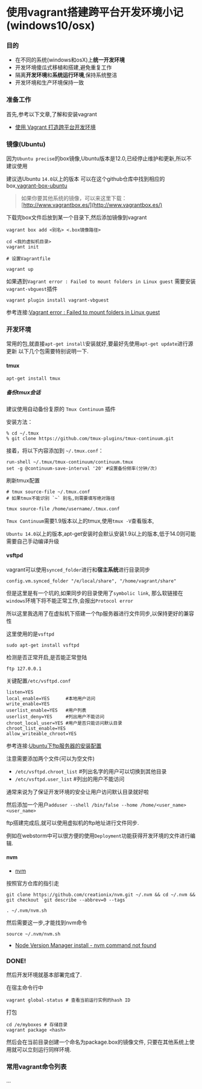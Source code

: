 # 使用vagrant搭建跨平台开发环境小记 (windows10/osx) 

### 目的

- 在不同的系统(windows和osX)上**统一开发环境**
- 开发环境傻瓜式移植和搭建,避免重复工作
- 隔离**开发环境**和**系统运行环境**,保持系统整洁
- 开发环境和生产环境保持一致

### 准备工作
首先,参考以下文章,了解和安装vagrant

- [使用 Vagrant 打造跨平台开发环境](https://segmentfault.com/a/1190000000264347)

### 镜像(Ubuntu)

因为`Ubuntu precise`的box镜像,Ubuntu版本是12.0,已经停止维护和更新,所以不建议使用

建议选Ubuntu `14.0`以上的版本
可以在这个github仓库中找到相应的box,[vagrant-box-ubuntu](https://github.com/kraksoft/vagrant-box-ubuntu/)

>如果你要其他系统的镜像，可以来这里下载：[http://www.vagrantbox.es/](http://www.vagrantbox.es/)

下载完box文件后放到某一个目录下,然后添加镜像到vagrant

```
vagrant box add <别名> <.box镜像路径>
```

```
cd <我的虚拟机目录>
vagrant init

# 设置Vagrantfile

vagrant up
```

如果遇到`Vagrant error : Failed to mount folders in Linux guest`
需要安装`vagrant-vbguest`插件

```
vagrant plugin install vagrant-vbguest
```

参考连接:[Vagrant error : Failed to mount folders in Linux guest](http://stackoverflow.com/questions/22717428/vagrant-error-failed-to-mount-folders-in-linux-guest)

### 开发环境

常用的包,就直接`apt-get install`安装就好,要最好先使用`apt-get update`进行源更新
以下几个包需要特别说明一下.

#### tmux
```
apt-get install tmux
```
##### 备份tmux会话

建议使用自动备份复原的 `Tmux Continuum` 插件

安装方法：
```
% cd ~/.tmux
% git clone https://github.com/tmux-plugins/tmux-continuum.git
```

接着，将以下内容添加到 `~/.tmux.conf`：

```
run-shell ~/.tmux/tmux-continuum/continuum.tmux 
set -g @continuum-save-interval '20' #设置备份频率(分钟/次)
```

刷新tmux配置
```
# tmux source-file ~/.tmux.conf
# 如果tmux不能识别 `~` 别名,则需要填写绝对路径

tmux source-file /home/username/.tmux.conf
```

`Tmux Continuum`需要1.9版本以上的tmux,使用`tmux -V`查看版本,

`Ubuntu 14.0`以上的版本,apt-get安装时会默认安装1.9以上的版本,低于14.0则可能需要自己手动编译升级

#### vsftpd

vagrant可以使用`synced_folder`进行和**宿主系统**进行目录同步
```
config.vm.synced_folder "/e/local/share", "/home/vagrant/share"
```
但是这里是有一个坑的,如果同步的目录使用了`symbolic link`,
那么软链接在`windows`环境下将不能正常工作,会报出`Protocol error`

所以这里我选用了在虚拟机下搭建一个ftp服务器进行文件同步,以保持更好的兼容性

这里使用的是`vsftpd`
```
sudo apt-get install vsftpd 
```

检测是否正常开启,是否能正常登陆
```
ftp 127.0.0.1
```

关键配置`/etc/vsftpd.conf`
```
listen=YES 
local_enable=YES      #本地用户访问
write_enable=YES  
userlist_enable=YES   #用户列表
userlist_deny=YES     #列出用户不能访问
chroot_local_user=YES #用户是否只能访问默认目录
chroot_list_enable=YES
allow_writeable_chroot=YES
```
参考连接:[Ubuntu下ftp服务器的安装配置](http://blog.csdn.net/delphityro/article/details/22791569)

注意需要添加两个文件(可以为空文件)
- `/etc/vsftpd.chroot_list` #列出名字的用户可以切换到其他目录
- `/etc/vsftpd.user_list` #列出的用户不能访问

通常来说为了保证开发环境的安全让用户访问默认目录就好啦

然后添加一个用户`adduser --shell /bin/false --home /home/<user_name> <user_name>`

ftp搭建完成后,就可以使用虚拟机的ftp地址进行文件同步.

例如在webstorm中可以很方便的使用`Deployment`功能获得开发环境的文件进行编辑.

#### nvm

- [nvm](https://github.com/creationix/nvm)

按照官方仓库的指引走
```
git clone https://github.com/creationix/nvm.git ~/.nvm && cd ~/.nvm && git checkout `git describe --abbrev=0 --tags`
```

```
. ~/.nvm/nvm.sh
```

然后需要这一步,才能找到nvm命令
```
source ~/.nvm/nvm.sh
```

- [Node Version Manager install - nvm command not found](http://stackoverflow.com/questions/16904658/node-version-manager-install-nvm-command-not-found)

### DONE!

然后开发环境就基本部署完成了.

在宿主命令行中
```
vagrant global-status # 查看当前运行实例的hash ID
```

打包
```
cd /e/myboxes # 存储目录
vagrant package <hash> 
```

然后会在当前目录创建一个命名为package.box的镜像文件,
只要在其他系统上使用就可以立刻运行同样环境.

### 常用vagrant命令列表

...
